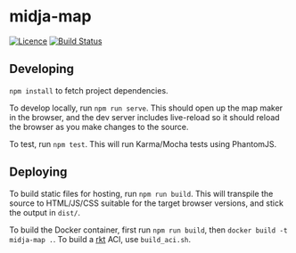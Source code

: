 # midja-map

[![Licence](https://img.shields.io/github/license/uq-eresearch/midja-map.svg)](https://github.com/uq-eresearch/midja-map/blob/master/COPYING)
[![Build Status](https://travis-ci.org/uq-eresearch/midja-map.svg?branch=master)](https://travis-ci.org/uq-eresearch/midja-map)

## Developing

`npm install` to fetch project dependencies.

To develop locally, run `npm run serve`. This should open up the map maker in the browser, and the dev server includes live-reload so it should reload the browser as you make changes to the source.

To test, run `npm test`. This will run Karma/Mocha tests using PhantomJS.

## Deploying

To build static files for hosting, run `npm run build`. This will transpile the source to HTML/JS/CSS suitable for the target browser versions, and stick the output in `dist/`.

To build the Docker container, first run `npm run build`, then `docker build -t midja-map .`. To build a [rkt](https://github.com/rkt/rkt/) ACI, use `build_aci.sh`.
